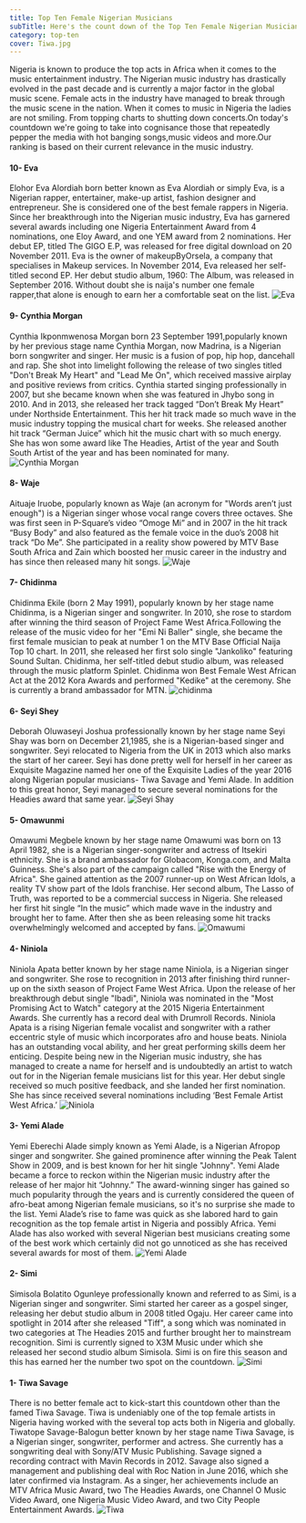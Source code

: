 ```yaml
---
title: Top Ten Female Nigerian Musicians
subTitle: Here's the count down of the Top Ten Female Nigerian Musicians. 
category: top-ten
cover: Tiwa.jpg
---
```

Nigeria is known to produce the top acts in Africa when it comes to the music entertainment industry. The Nigerian music industry has drastically evolved in the past decade and is currently a major factor in the global music scene. Female acts in the industry have managed to break through the music scene in the nation. When it comes to music in Nigeria the ladies are not smiling. From topping charts to shutting down concerts.On today's countdown we're going to take into cognisance those that repeatedly pepper the media with hot banging songs,music videos and more.Our ranking is based on their current relevance in the music industry.

#### 10- Eva
Elohor Eva Alordiah born better known as Eva Alordiah or simply Eva, is a Nigerian rapper, entertainer, make-up artist, fashion designer and entrepreneur. She is considered one of the best female rappers in Nigeria. Since her breakthrough into the Nigerian music industry, Eva has garnered several awards including one Nigeria Entertainment Award from 4 nominations, one Eloy Award, and one YEM award from 2 nominations. Her debut EP, titled The GIGO E.P, was released for free digital download on 20 November 2011. Eva is the owner of makeupByOrsela, a company that specialises in Makeup services. In November 2014, Eva released her self-titled second EP. Her debut studio album, 1960: The Album, was released in September 2016. Without doubt she is naija's number one female rapper,that alone is enough to earn her a comfortable seat on the list.
![Eva](eva.jpg)

#### 9- Cynthia Morgan
Cynthia Ikponmwenosa Morgan born 23 September 1991,popularly known by her previous stage name Cynthia Morgan, now Madrina, is a Nigerian born songwriter and singer. Her music is a fusion of pop, hip hop, dancehall and rap. She shot into limelight following the release of two singles titled "Don't Break My Heart" and "Lead Me On", which received massive airplay and positive reviews from critics. Cynthia started singing professionally in 2007, but she became known when she was featured in Jhybo song in 2010. And in 2013, she released her track tagged “Don’t Break My Heart” under Northside Entertainment. This her hit track made so much wave in the music industry topping the musical chart for weeks. She released another hit track “German Juice” which hit the music chart with so much energy. She has won some award like The Headies,  Artist of the year and South South Artist of the year and has been nominated for many.
![Cynthia Morgan](Cynthia-Morgan.jpg)

#### 8- Waje
Aituaje Iruobe, popularly known as Waje (an acronym for "Words aren’t just enough") is a Nigerian singer whose vocal range covers three octaves. She was first seen in P-Square’s video “Omoge Mi” and in 2007 in the hit track “Busy Body” and also featured as the female voice in the duo’s 2008 hit track “Do Me”. She participated in a reality show powered by MTV Base South Africa and Zain which boosted her music career in the industry and has since then released many hit songs.
![Waje](Waje.jpg)

#### 7- Chidinma
Chidinma Ekile (born 2 May 1991), popularly known by her stage name Chidinma, is a Nigerian singer and songwriter. In 2010, she rose to stardom after winning the third season of Project Fame West Africa.Following the release of the music video for her "Emi Ni Baller" single, she became the first female musician to peak at number 1 on the MTV Base Official Naija Top 10 chart. In 2011, she released her first solo single "Jankoliko" featuring Sound Sultan. Chidinma, her self-titled debut studio album, was released through the music platform Spinlet. 
Chidinma won Best Female West African Act at the 2012 Kora Awards and performed "Kedike" at the ceremony. She is currently a brand ambassador for MTN. 
![chidinma](chidinma1.jpg)

#### 6- Seyi Shey
Deborah Oluwaseyi Joshua professionally known by her stage name Seyi Shay was born on December 21,1985, she is a Nigerian-based singer and songwriter. Seyi relocated to Nigeria from the UK in 2013 which also marks the start of her career. Seyi has done pretty well for herself in her career as Exquisite Magazine named her one of the Exquisite Ladies of the year 2016 along Nigerian popular musicians- Tiwa Savage and Yemi Alade. In addition to this great honor, Seyi managed to secure several nominations for the Headies award that same year. 
![Seyi Shay](Seyi-Shay.jpg)

#### 5- Omawunmi
Omawumi Megbele  known by her stage name Omawumi was born on 13 April 1982, she is a Nigerian singer-songwriter and actress of Itsekiri ethnicity. She is a brand ambassador for Globacom, Konga.com, and Malta Guinness. She's also part of the campaign called "Rise with the Energy of Africa". She gained attention as the 2007 runner-up on West African Idols, a reality TV show part of the Idols franchise. Her second album, The Lasso of Truth, was reported to be a commercial success in Nigeria. She released her first hit single “In the music” which made wave in the industry and brought her to fame. After then she as been releasing some hit tracks overwhelmingly welcomed and accepted by fans.
![Omawumi](Omawumi.jpg)

#### 4- Niniola
Niniola Apata better known by her stage name Niniola, is a Nigerian singer and songwriter. She rose to recognition in 2013 after finishing third runner-up on the sixth season of Project Fame West Africa. Upon the release of her breakthrough debut single "Ibadi", Niniola was nominated in the "Most Promising Act to Watch" category at the 2015 Nigeria Entertainment Awards. She currently has a record deal with Drumroll Records.
Niniola Apata is a rising Nigerian female vocalist and songwriter with a rather eccentric style of music which incorporates afro and house beats. Niniola has an outstanding vocal ability, and her great performing skills deem her enticing. Despite being new in the Nigerian music industry, she has managed to create a name for herself and is undoubtedly an artist to watch out for in the Nigerian female musicians list for this year. Her debut single received so much positive feedback, and she landed her first nomination. She has since received several nominations including ‘Best Female Artist West Africa.’
![Niniola](nini.jpg)

#### 3- Yemi Alade
Yemi Eberechi Alade simply known as Yemi Alade, is a Nigerian Afropop singer and songwriter. She gained prominence after winning the Peak Talent Show in 2009, and is best known for her hit single "Johnny". Yemi Alade became a force to reckon within the Nigerian music industry after the release of her major hit “Johnny.” The award-winning singer has gained so much popularity through the years and is currently considered the queen of afro-beat among Nigerian female musicians, so it's no surprise she made to the list. 
Yemi Alade’s rise to fame was quick as she labored hard to gain recognition as the top female artist in Nigeria and possibly Africa. Yemi Alade has also worked with several Nigerian best musicians creating some of the best work which certainly did not go unnoticed as she has received several awards for most of them. 
![Yemi Alade](Yemi-Alade.jpg)

#### 2- Simi
Simisola Bolatito Ogunleye professionally known and referred to as Simi, is a Nigerian singer and songwriter. Simi started her career as a gospel singer, releasing her debut studio album in 2008 titled Ogaju. Her career came into spotlight in 2014 after she released "Tiff", a song which was nominated in two categories at The Headies 2015 and further brought her to mainstream recognition. Simi is currently signed to X3M Music under which she released her second studio album Simisola. Simi is on fire this season and this has earned her the number two spot on the countdown.
![Simi](Simi.jpg)

#### 1- Tiwa Savage
There is no better female act to kick-start this countdown other than the famed Tiwa Savage. Tiwa is undeniably one of the top female artists in Nigeria having worked with the several top acts both in Nigeria and globally. Tiwatope Savage-Balogun better known by her stage name Tiwa Savage, is a Nigerian singer, songwriter, performer and actress. She currently has a songwriting deal with Sony/ATV Music Publishing. Savage signed a recording contract with Mavin Records in 2012. Savage also signed a management and publishing deal with Roc Nation in June 2016, which she later confirmed via Instagram. As a singer, her achievements include an MTV Africa Music Award, two The Headies Awards, one Channel O Music Video Award, one Nigeria Music Video Award, and two City People Entertainment Awards.
![Tiwa](Tiwa.jpg)

